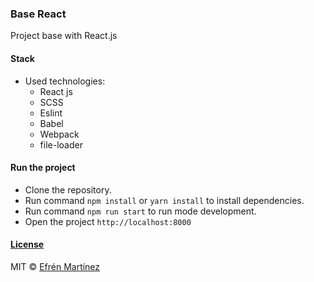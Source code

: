 ### **Base React**

Project base with React.js

#### Stack

- Used technologies:
  - React js
  - SCSS
  - Eslint
  - Babel
  - Webpack
  - file-loader

#### Run the project

- Clone the repository.
- Run command `npm install` or `yarn install` to install dependencies.
- Run command `npm run start` to run mode development.
- Open the project `http://localhost:8000`

#### [License](https://choosealicense.com/licenses/mit/)

MIT © [Efrén Martínez](https://www.efren.xyz)
